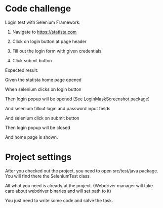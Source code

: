 # Code challenge
   
   
   Login test with Selenium Framework:

   1) Navigate to https://statista.com

   2) Click on login button at page header

   3) Fill out the login form with given credentials

   4) Click submit button
    
    
    
    
    
    
    
   Expected result:
   
   Given the statista home page opened
     
   When selenium clicks on login button 
   
   Then login popup will be opened (See LoginMaskScreenshot package)
   
   And selenium fillout login and password input fields
   
   And selenium click on submit button
   
   Then login popup will be closed
   
   And  home page is shown.  
     
    

# Project settings

After you checked out the project, you need to open src/test/java package. 
You will find there the SeleniumTest class.

All what you need is already at the project. 
(Webdriver manager will take care about webdriver binaries and will set path to it) 


You just need  to write some code and solve the task.  
